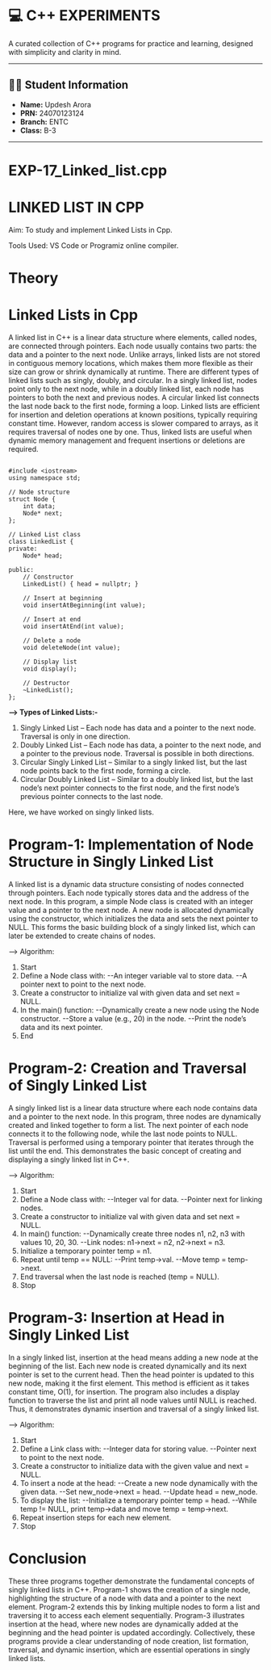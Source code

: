 # 💻 C++ EXPERIMENTS

A curated collection of C++ programs for practice and learning, designed with simplicity and clarity in mind.

---

## 👨‍🎓 Student Information

- **Name:** Updesh Arora  
- **PRN:** 24070123124  
- **Branch:** ENTC  
- **Class:** B-3

---
# EXP-17_Linked_list.cpp
# LINKED LIST IN CPP

Aim: To study and implement Linked Lists in Cpp.

Tools Used: VS Code or Programiz online compiler.

# Theory

# Linked Lists in Cpp
A linked list in C++ is a linear data structure where elements, called nodes, are connected through pointers. Each node usually contains two parts: the data and a pointer to the next node. Unlike arrays, linked lists are not stored in contiguous memory locations, which makes them more flexible as their size can grow or shrink dynamically at runtime. There are different types of linked lists such as singly, doubly, and circular. In a singly linked list, nodes point only to the next node, while in a doubly linked list, each node has pointers to both the next and previous nodes. A circular linked list connects the last node back to the first node, forming a loop. Linked lists are efficient for insertion and deletion operations at known positions, typically requiring constant time. However, random access is slower compared to arrays, as it requires traversal of nodes one by one. Thus, linked lists are useful when dynamic memory management and frequent insertions or deletions are required.

```

#include <iostream>
using namespace std;

// Node structure
struct Node {
    int data;
    Node* next;
};

// Linked List class
class LinkedList {
private:
    Node* head;

public:
    // Constructor
    LinkedList() { head = nullptr; }

    // Insert at beginning
    void insertAtBeginning(int value);

    // Insert at end
    void insertAtEnd(int value);

    // Delete a node
    void deleteNode(int value);

    // Display list
    void display();

    // Destructor
    ~LinkedList();
};

```

**--> Types of Linked Lists:-**

1. Singly Linked List – Each node has data and a pointer to the next node. Traversal is only in one direction.
2. Doubly Linked List – Each node has data, a pointer to the next node, and a pointer to the previous node. Traversal is possible in both directions.
3. Circular Singly Linked List – Similar to a singly linked list, but the last node points back to the first node, forming a circle.
4. Circular Doubly Linked List – Similar to a doubly linked list, but the last node’s next pointer connects to the first node, and the first node’s previous pointer connects to the last node.

Here, we have worked on singly linked lists.

# Program-1: Implementation of Node Structure in Singly Linked List
A linked list is a dynamic data structure consisting of nodes connected through pointers. Each node typically stores data and the address of the next node. In this program, a simple Node class is created with an integer value and a pointer to the next node. A new node is allocated dynamically using the constructor, which initializes the data and sets the next pointer to NULL. This forms the basic building block of a singly linked list, which can later be extended to create chains of nodes.

--> Algorithm:

1. Start
2. Define a Node class with:
  --An integer variable val to store data.
  --A pointer next to point to the next node.
3. Create a constructor to initialize val with given data and set next = NULL.
4. In the main() function:
  --Dynamically create a new node using the Node constructor.
  --Store a value (e.g., 20) in the node.
  --Print the node’s data and its next pointer.
6. End

# Program-2: Creation and Traversal of Singly Linked List
A singly linked list is a linear data structure where each node contains data and a pointer to the next node. In this program, three nodes are dynamically created and linked together to form a list. The next pointer of each node connects it to the following node, while the last node points to NULL. Traversal is performed using a temporary pointer that iterates through the list until the end. This demonstrates the basic concept of creating and displaying a singly linked list in C++.

--> Algorithm:

1. Start
2. Define a Node class with:
  --Integer val for data.
  --Pointer next for linking nodes.
3. Create a constructor to initialize val with given data and set next = NULL.
4. In main() function:
  --Dynamically create three nodes n1, n2, n3 with values 10, 20, 30.
  --Link nodes: n1->next = n2, n2->next = n3.
5. Initialize a temporary pointer temp = n1.
6. Repeat until temp == NULL:
  --Print temp->val.
  --Move temp = temp->next.
7. End traversal when the last node is reached (temp = NULL).
8. Stop

# Program-3: Insertion at Head in Singly Linked List
In a singly linked list, insertion at the head means adding a new node at the beginning of the list. Each new node is created dynamically and its next pointer is set to the current head. Then the head pointer is updated to this new node, making it the first element. This method is efficient as it takes constant time, O(1), for insertion. The program also includes a display function to traverse the list and print all node values until NULL is reached. Thus, it demonstrates dynamic insertion and traversal of a singly linked list.

--> Algorithm:

1. Start
2. Define a Link class with:
  --Integer data for storing value.
  --Pointer next to point to the next node.
3. Create a constructor to initialize data with the given value and next = NULL.
4. To insert a node at the head:
  --Create a new node dynamically with the given data.
  --Set new_node->next = head.
  --Update head = new_node.
5. To display the list:
  --Initialize a temporary pointer temp = head.
  --While temp != NULL, print temp->data and move temp = temp->next.
6. Repeat insertion steps for each new element.
7. Stop

# Conclusion
These three programs together demonstrate the fundamental concepts of singly linked lists in C++. Program-1 shows the creation of a single node, highlighting the structure of a node with data and a pointer to the next element. Program-2 extends this by linking multiple nodes to form a list and traversing it to access each element sequentially. Program-3 illustrates insertion at the head, where new nodes are dynamically added at the beginning and the head pointer is updated accordingly. Collectively, these programs provide a clear understanding of node creation, list formation, traversal, and dynamic insertion, which are essential operations in singly linked lists.

